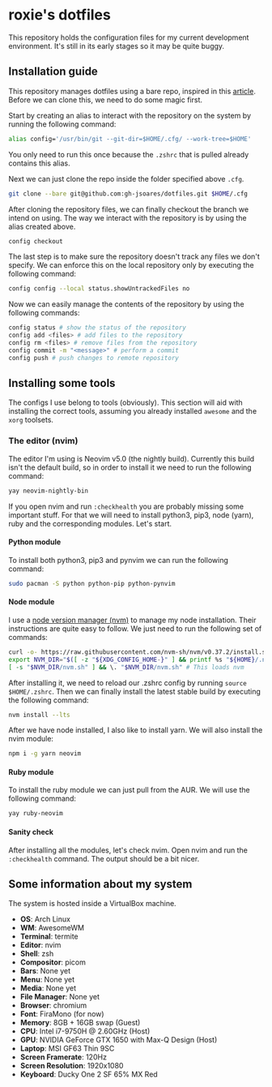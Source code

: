 # roxie's dotfiles
This repository holds the configuration files for my current development environment.
It's still in its early stages so it may be quite buggy.

## Installation guide
This repository manages dotfiles using a bare repo, inspired in this [article](https://www.atlassian.com/git/tutorials/dotfiles).
Before we can clone this, we need to do some magic first.

Start by creating an alias to interact with the repository on the system by running the following command:
```bash
alias config='/usr/bin/git --git-dir=$HOME/.cfg/ --work-tree=$HOME'
```
You only need to run this once because the `.zshrc` that is pulled already contains this alias.

Next we can just clone the repo inside the folder specified above `.cfg`.
```bash
git clone --bare git@github.com:gh-jsoares/dotfiles.git $HOME/.cfg
```

After cloning the repository files, we can finally checkout the branch we intend on using. The way we interact with the repository is by using the alias created above.
```bash
config checkout
```

The last step is to make sure the repository doesn't track any files we don't specify. We can enforce this on the local repository only by executing the following command:
```bash
config config --local status.showUntrackedFiles no
```

Now we can easily manage the contents of the repository by using the following commands:
```bash
config status # show the status of the repository
config add <files> # add files to the repository
config rm <files> # remove files from the repository
config commit -m "<message>" # perform a commit
config push # push changes to remote repository
```

## Installing some tools
The configs I use belong to tools (obviously). This section will aid with installing the correct tools, assuming you already installed `awesome` and the `xorg` toolsets.

### The editor (nvim)
The editor I'm using is Neovim v5.0 (the nightly build). Currently this build isn't the default build, so in order to install it we need to run the following command:
```bash
yay neovim-nightly-bin
```
If you open nvim and run `:checkhealth` you are probably missing some important stuff. For that we will need to install python3, pip3, node (yarn), ruby and the corresponding modules.
Let's start.

#### Python module
To install both python3, pip3 and pynvim we can run the following command:
```bash
sudo pacman -S python python-pip python-pynvim
```

#### Node module
I use a [node version manager (nvm)](https://github.com/nvm-sh/nvm) to manage my node installation. Their instructions are quite easy to follow. We just need to run the following set of commands:
```bash
curl -o- https://raw.githubusercontent.com/nvm-sh/nvm/v0.37.2/install.sh | bash
export NVM_DIR="$([ -z "${XDG_CONFIG_HOME-}" ] && printf %s "${HOME}/.nvm" || printf %s "${XDG_CONFIG_HOME}/nvm")"
[ -s "$NVM_DIR/nvm.sh" ] && \. "$NVM_DIR/nvm.sh" # This loads nvm
```
After installing it, we need to reload our .zshrc config by running `source $HOME/.zshrc`. Then we can finally install the latest stable build by executing the following command:
```bash
nvm install --lts
```

After we have node installed, I also like to install yarn. We will also install the nvim module:
```bash
npm i -g yarn neovim
```

#### Ruby module
To install the ruby module we can just pull from the AUR. We will use the following command:
```bash
yay ruby-neovim
```
#### Sanity check
After installing all the modules, let's check nvim. Open nvim and run the `:checkhealth` command. The output should be a bit nicer.

## Some information about my system
The system is hosted inside a VirtualBox machine.

+ **OS**: Arch Linux
+ **WM**: AwesomeWM
+ **Terminal**: termite
+ **Editor**: nvim
+ **Shell**: zsh
+ **Compositor**: picom
+ **Bars**: None yet
+ **Menu**: None yet
+ **Media**: None yet
+ **File Manager**: None yet
+ **Browser**: chromium
+ **Font**: FiraMono (for now)
+ **Memory**: 8GB + 16GB swap (Guest)
+ **CPU**: Intel i7-9750H @ 2.60GHz (Host)
+ **GPU**: NVIDIA GeForce GTX 1650 with Max-Q Design (Host)
+ **Laptop**: MSI GF63 Thin 9SC
+ **Screen Framerate**: 120Hz
+ **Screen Resolution**: 1920x1080
+ **Keyboard**: Ducky One 2 SF 65% MX Red
